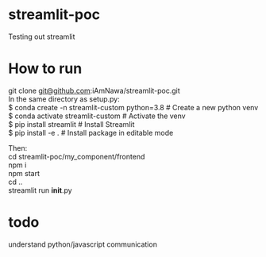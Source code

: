 # streamlit-poc   
Testing out streamlit

# How to run
git clone git@github.com:iAmNawa/streamlit-poc.git  
In the same directory as setup.py:    
$ conda create -n streamlit-custom python=3.8  # Create a new python venv   
$ conda activate streamlit-custom              # Activate the venv    
$ pip install streamlit                        # Install Streamlit    
$ pip install -e .                             # Install package in editable mode   

Then:      
cd streamlit-poc/my_component/frontend    
npm i  
npm start   
cd ..   
streamlit run __init__.py   

# todo    
understand python/javascript communication
